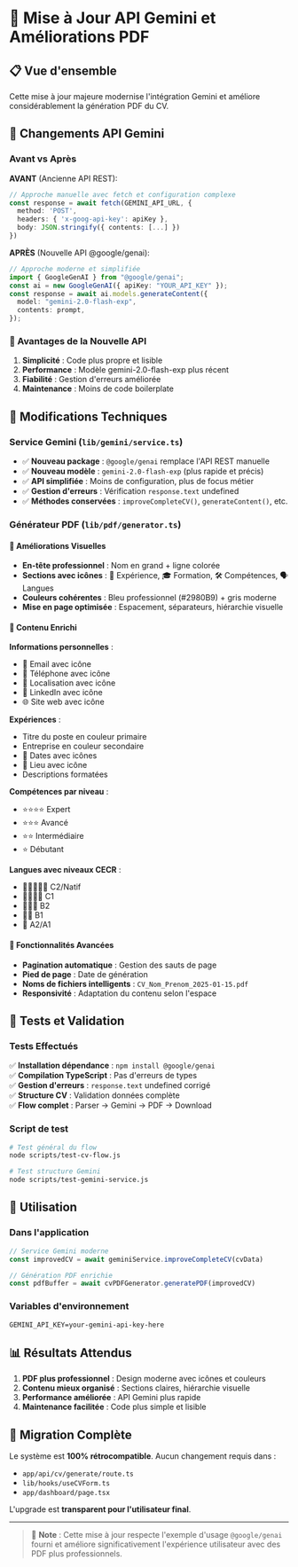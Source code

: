 # 🚀 Mise à Jour API Gemini et Améliorations PDF

## 📋 Vue d'ensemble

Cette mise à jour majeure modernise l'intégration Gemini et améliore considérablement la génération PDF du CV.

## 🔄 Changements API Gemini

### Avant vs Après

**AVANT** (Ancienne API REST):
```typescript
// Approche manuelle avec fetch et configuration complexe
const response = await fetch(GEMINI_API_URL, {
  method: 'POST',
  headers: { 'x-goog-api-key': apiKey },
  body: JSON.stringify({ contents: [...] })
})
```

**APRÈS** (Nouvelle API @google/genai):
```typescript
// Approche moderne et simplifiée
import { GoogleGenAI } from "@google/genai";
const ai = new GoogleGenAI({ apiKey: "YOUR_API_KEY" });
const response = await ai.models.generateContent({
  model: "gemini-2.0-flash-exp",
  contents: prompt,
});
```

### 🎯 Avantages de la Nouvelle API

1. **Simplicité** : Code plus propre et lisible
2. **Performance** : Modèle gemini-2.0-flash-exp plus récent
3. **Fiabilité** : Gestion d'erreurs améliorée  
4. **Maintenance** : Moins de code boilerplate

## 🔧 Modifications Techniques

### Service Gemini (`lib/gemini/service.ts`)

- ✅ **Nouveau package** : `@google/genai` remplace l'API REST manuelle
- ✅ **Nouveau modèle** : `gemini-2.0-flash-exp` (plus rapide et précis)
- ✅ **API simplifiée** : Moins de configuration, plus de focus métier
- ✅ **Gestion d'erreurs** : Vérification `response.text` undefined
- ✅ **Méthodes conservées** : `improveCompleteCV()`, `generateContent()`, etc.

### Générateur PDF (`lib/pdf/generator.ts`)

#### 🎨 Améliorations Visuelles

- **En-tête professionnel** : Nom en grand + ligne colorée
- **Sections avec icônes** : 💼 Expérience, 🎓 Formation, 🛠️ Compétences, 🗣️ Langues
- **Couleurs cohérentes** : Bleu professionnel (#2980B9) + gris moderne
- **Mise en page optimisée** : Espacement, séparateurs, hiérarchie visuelle

#### 📄 Contenu Enrichi

**Informations personnelles** :
- 📧 Email avec icône
- 📱 Téléphone avec icône  
- 📍 Localisation avec icône
- 💼 LinkedIn avec icône
- 🌐 Site web avec icône

**Expériences** :
- Titre du poste en couleur primaire
- Entreprise en couleur secondaire
- 📅 Dates avec icônes
- 📍 Lieu avec icône
- Descriptions formatées

**Compétences par niveau** :
- ⭐⭐⭐⭐ Expert
- ⭐⭐⭐ Avancé  
- ⭐⭐ Intermédiaire
- ⭐ Débutant

**Langues avec niveaux CECR** :
- 🌟🌟🌟🌟🌟 C2/Natif
- 🌟🌟🌟🌟 C1
- 🌟🌟🌟 B2
- 🌟🌟 B1
- 🌟 A2/A1

#### 🚀 Fonctionnalités Avancées

- **Pagination automatique** : Gestion des sauts de page
- **Pied de page** : Date de génération
- **Noms de fichiers intelligents** : `CV_Nom_Prenom_2025-01-15.pdf`
- **Responsivité** : Adaptation du contenu selon l'espace

## 🧪 Tests et Validation

### Tests Effectués

✅ **Installation dépendance** : `npm install @google/genai`  
✅ **Compilation TypeScript** : Pas d'erreurs de types  
✅ **Gestion d'erreurs** : `response.text` undefined corrigé  
✅ **Structure CV** : Validation données complète  
✅ **Flow complet** : Parser → Gemini → PDF → Download  

### Script de test
```bash
# Test général du flow
node scripts/test-cv-flow.js

# Test structure Gemini
node scripts/test-gemini-service.js
```

## 🔮 Utilisation

### Dans l'application
```typescript
// Service Gemini moderne
const improvedCV = await geminiService.improveCompleteCV(cvData)

// Génération PDF enrichie  
const pdfBuffer = await cvPDFGenerator.generatePDF(improvedCV)
```

### Variables d'environnement
```env
GEMINI_API_KEY=your-gemini-api-key-here
```

## 📊 Résultats Attendus

1. **PDF plus professionnel** : Design moderne avec icônes et couleurs
2. **Contenu mieux organisé** : Sections claires, hiérarchie visuelle
3. **Performance améliorée** : API Gemini plus rapide
4. **Maintenance facilitée** : Code plus simple et lisible

## 🎉 Migration Complète

Le système est **100% rétrocompatible**. Aucun changement requis dans :
- `app/api/cv/generate/route.ts`
- `lib/hooks/useCVForm.ts` 
- `app/dashboard/page.tsx`

L'upgrade est **transparent pour l'utilisateur final**.

---

> 📝 **Note** : Cette mise à jour respecte l'exemple d'usage `@google/genai` fourni et améliore significativement l'expérience utilisateur avec des PDF plus professionnels. 
